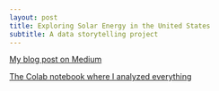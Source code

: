 ```yaml
---
layout: post
title: Exploring Solar Energy in the United States
subtitle: A data storytelling project
---
```

[My blog post on Medium](https://medium.com/@jamesluttringer18/the-potential-of-solar-energy-in-the-united-states-9aa5f87b50ee?sk=3060e3cbcd7225a60664b4012a29f80f) 

[The Colab notebook where I analyzed everything](https://colab.research.google.com/drive/1_BBcQWcgYXFyuThrEV_YwGzvn_UNcRNx)
